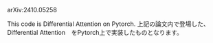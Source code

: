 arXiv:2410.05258

This code is Differential Attention on Pytorch.
上記の論文内で登場した、 Differential Attention　をPytorch上で実装したものとなります。
